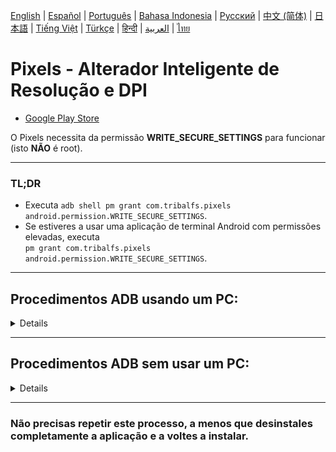 [English](../../README.md) | [Español](../es/README.md)
| <u>[Português](README.md)</u> | [Bahasa Indonesia](../in/README.md)
| [Русский](../ru/README.md) | [中文 (简体)](../zh-rCN/README.md)
| [日本語](../ja-rJP/README.md) | [Tiếng Việt](../vi/README.md)
| [Türkçe](../tr/README.md)
| [हिन्दी](../hi/README.md) | [العربية](../ar/README.md) | [ไทย](../th/README.md)

# Pixels - Alterador Inteligente de Resolução e DPI

* [Google Play Store](https://play.google.com/store/apps/details?id=com.tribalfs.pixels)

O Pixels necessita da permissão **WRITE_SECURE_SETTINGS** para funcionar (isto **NÃO** é root).

----------------------

### TL;DR

* Executa `adb shell pm grant com.tribalfs.pixels android.permission.WRITE_SECURE_SETTINGS`.
* Se estiveres a usar uma aplicação de terminal Android com permissões elevadas, executa  
  `pm grant com.tribalfs.pixels android.permission.WRITE_SECURE_SETTINGS`.

----------------------

Procedimentos ADB usando um PC:
----------------------

<details>

### 1. Ativar o modo de programador nas definições do telemóvel

<details>

* Vai a _Definições_ > _Acerca do telefone_ > _Informações de software_ e toca várias vezes em
  _Número da compilação_  
  até que o modo de programador seja ativado.

  <img src="res/about_phone.jpg" width=320 height=640 alt="sobre o telefone">

</details>

### 2. Ativar a depuração USB

<details>

* Vai a _Definições_ > _Opções de programador_ (pode ser _Definições_ > _Sistema_ > _Opções de
  programador_ em versões mais antigas do Android),  
  desce até encontrar a opção _Depuração USB_.

  <img src="res/usb_debugging.jpg" width=320 height=600 alt="adb">

#### Notas para alguns dispositivos como MIUI:

* Ativa também a opção _Depuração USB para Definições de Segurança_ se estiver disponível em Opções
  de programador.

* Ativa a opção _Desativar monitorização de permissões_ se estiver presente. É necessário reiniciar
  o dispositivo.

</details>

### 3. Fazer o download do ADB no computador

<details>

* Faz download do ADB (platform-tools) para o teu computador:  
  para [Windows](https://dl.google.com/android/repository/platform-tools-latest-windows.zip) |  
  para [Mac](https://dl.google.com/android/repository/platform-tools-latest-darwin.zip) |  
  para [Linux](https://dl.google.com/android/repository/platform-tools-latest-linux.zip)

* Extrai o ficheiro ZIP descarregado.

</details>

### 4. Navegar até dentro da pasta acede à pasta

`platform-tools` que extraíste no Explorador do Windows ou Finder (macOS)

### 5. Abrir o terminal de comandos

<details>

#### Para Windows: abrir o CMD

* Escreve `cmd` na barra de endereço e pressiona Enter. Isto abrirá o Prompt de Comando do Windows.

  ![opening_cmd](res/opening_cmd.png)

#### Para macOS: abrir o Terminal

* Pesquisa por `Terminal` no Launchpad e abre-o.

* Executa `sudo -s` e introduz a tua palavra-passe de utilizador.  
  **O terminal não mostrará os caracteres que escreves, o campo permanecerá em branco.**

* Executa `export PATH=.:$PATH`

**Sem este comando, irás obter erros do tipo `adb: command not found`.**

</details>

### 6. Ligar o telemóvel ao computador

<details>

* O teu telemóvel mostrará um aviso _Permitir depuração USB_ na primeira ligação em modo de
  depuração.  
  Toca em _Permitir_ ou _OK_.
* Podes marcar _Permitir sempre a partir deste computador_ (ver nota no final sobre manter a
  depuração USB ativada).

  <img src="res/usb_debugging_prompt.jpg" width=320 height=640 alt="adb prompt">

* Verifica a ligação introduzindo o seguinte comando e pressionando Enter.  
  Deverá mostrar o ID do dispositivo se estiver ligado com sucesso.

> ```adb devices```

![6](res/adb_devices.png)

#### Para macOS:  ```./adb devices ```

* Se o teu dispositivo não se ligar, tenta outra porta USB e/ou outro cabo de dados.  
  Se ainda assim não funcionar, o computador pode estar a faltar o driver USB do dispositivo.  
  Consulta [aqui os drivers OEM USB](https://developer.android.com/studio/run/oem-usb#Drivers).  
  Após instalar, reinicia o PC e repete o passo 6.

</details>

### 7. Conceder a permissão WRITE_SECURE_SETTINGS ao Pixels

<details>

* Quando estiver ligado corretamente, introduz o seguinte comando e pressiona Enter.  
  Podes copiar o comando abaixo. Se for executado corretamente, não mostrará nenhum resultado.

> ```adb shell pm grant com.tribalfs.pixels android.permission.WRITE_SECURE_SETTINGS```

* Se aparecer `adb.exe: more than one device/emulator...`, executa o seguinte comando:

>
```adb -s [ID do dispositivo mostrado no passo 6] shell pm grant com.tribalfs.pixels android.permission.WRITE_SECURE_SETTINGS```

![6](res/write_secure_settings.png)

#### Para macOS:

```./adb shell pm grant com.tribalfs.pixels android.permission.WRITE_SECURE_SETTINGS ```

#### Nota para MIUI, OnePlus e outros dispositivos

Se aparecer o erro `java.lang.SecurityException: grantRuntimePermission`, segue estes passos:

1. Vai a _Definições_ > _Opções de programador_ (ou _Definições_ > _Sistema_ > _Opções de
   programador_)
2. Desce até encontrar e ativa **Depuração USB (Definições de Segurança)**
3. Se aparecer algum _Aviso de Cautela_, segue as instruções indicadas.
4. Reinicia o dispositivo e repete os passos da Secção 7.

**Está feito!**
</details>

#### Agora podes desativar a depuração USB

* **Importante:** Mantém a depuração USB ativada se quiseres experimentar resoluções de ecrã
  exóticas que possam causar falhas no sistema.  
  A opção _Permitir sempre a partir deste computador_ deve estar marcada no passo 6.  
  Comandos ADB para repor a resolução do ecrã:  
  `adb shell wm size reset` e `adb shell wm density reset`.

* Se não precisares da depuração USB, podes desativá-la agora para evitar acessos indesejados.

* Vai a _Definições_ > _Opções de programador_, desce e **desativa** a opção _Depuração USB_.

----------------------
[GUIA EM VÍDEO](https://youtu.be/hKxc8wqanxA)

</details>

----------------------

Procedimentos ADB sem usar um PC:
----------------------
<details>

### Opção 1: Podes instalar [Shizuku](https://play.google.com/store/apps/details?id=moe.shizuku.privileged.api)

e ativá-lo seguindo o guia fornecido. Depois, volta à aplicação _Pixels_ para conceder a permissão
aplicando uma resolução.

### Opção 2: Podes instalar [LADB](https://github.com/tribalfs/LADB/releases)

segue o guia de configuração e executa o seguinte comando:

`pm grant com.tribalfs.pixels android.permission.WRITE_SECURE_SETTINGS`

**Nota:** É necessário estar ligado a uma rede Wi-Fi.  
Se ocorrer um erro `java.lang.SecurityException`, verifica as notas do passo 2 acima.  
**Importante:** Às vezes o **LADB** precisa de várias tentativas para funcionar, e pode não
funcionar em todos os dispositivos.

</details>

----------------------

### Não precisas repetir este processo, a menos que desinstales completamente a aplicação e a voltes a instalar.
